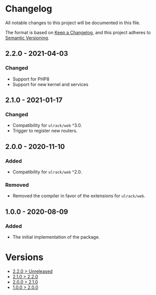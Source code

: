 # Changelog
All notable changes to this project will be documented in this file.

The format is based on [Keep a Changelog](https://keepachangelog.com/en/1.0.0/),
and this project adheres to [Semantic Versioning](https://semver.org/spec/v2.0.0.html).

## 2.2.0 - 2021-04-03

### Changed
- Support for PHP8
- Support for new kernel and services

## 2.1.0 - 2021-01-17

### Changed
- Compatibility for `ulrack/web` ^3.0.
- Trigger to register new routers.

## 2.0.0 - 2020-11-10

### Added
- Compatibility for `ulrack/web` ^2.0.

### Removed
- Removed the compiler in favor of the extensions for `ulrack/web`.

## 1.0.0 - 2020-08-09

### Added
- The initial implementation of the package.

# Versions
- [2.2.0 > Unreleased](https://github.com/ulrack/web-application/compare/2.2.0...HEAD)
- [2.1.0 > 2.2.0](https://github.com/ulrack/web-application/compare/2.1.0...2.2.0)
- [2.0.0 > 2.1.0](https://github.com/ulrack/web-application/compare/2.0.0...2.1.0)
- [1.0.0 > 2.0.0](https://github.com/ulrack/web-application/compare/1.0.0...2.0.0)
